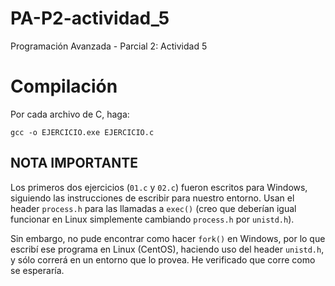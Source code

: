 # PA-P2-actividad_5

Programación Avanzada - Parcial 2: Actividad 5

# Compilación

Por cada archivo de C, haga:

```
gcc -o EJERCICIO.exe EJERCICIO.c
```

## NOTA IMPORTANTE

Los primeros dos ejercicios (```01.c``` y ```02.c```) fueron escritos para Windows,
siguiendo las instrucciones de escribir para nuestro entorno. Usan el header
```process.h``` para las llamadas a ```exec()``` (creo que deberían igual
funcionar en Linux simplemente cambiando ```process.h``` por ```unistd.h```).

Sin embargo, no pude encontrar como hacer ```fork()``` en Windows, por lo que
escribí ese programa en Linux (CentOS), haciendo uso del header ```unistd.h```,
y sólo correrá en un entorno que lo provea. He verificado que corre como
se esperaría.